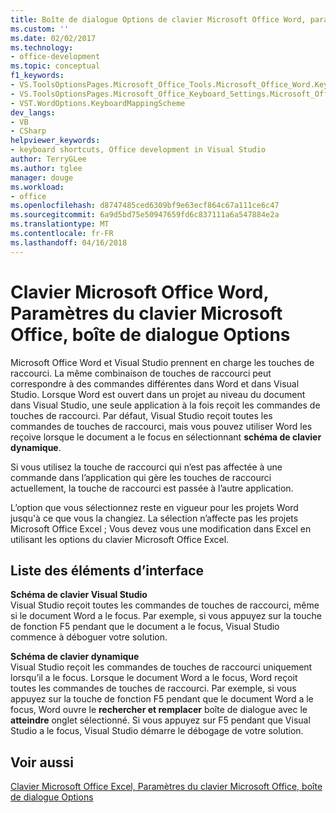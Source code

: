 ```yaml
---
title: Boîte de dialogue Options de clavier Microsoft Office Word, paramètres du clavier Microsoft Office, | Documents Microsoft
ms.custom: ''
ms.date: 02/02/2017
ms.technology:
- office-development
ms.topic: conceptual
f1_keywords:
- VS.ToolsOptionsPages.Microsoft_Office_Tools.Microsoft_Office_Word.Keyboard
- VS.ToolsOptionsPages.Microsoft_Office_Keyboard_Settings.Microsoft_Office_Word_Keyboard
- VST.WordOptions.KeyboardMappingScheme
dev_langs:
- VB
- CSharp
helpviewer_keywords:
- keyboard shortcuts, Office development in Visual Studio
author: TerryGLee
ms.author: tglee
manager: douge
ms.workload:
- office
ms.openlocfilehash: d8747485ced6309bf9e63ecf864c67a111ce6c47
ms.sourcegitcommit: 6a9d5bd75e50947659fd6c837111a6a547884e2a
ms.translationtype: MT
ms.contentlocale: fr-FR
ms.lasthandoff: 04/16/2018
---
```

# <a name="microsoft-office-word-keyboard-microsoft-office-keyboard-settings-options-dialog-box"></a>Clavier Microsoft Office Word, Paramètres du clavier Microsoft Office, boîte de dialogue Options
  Microsoft Office Word et Visual Studio prennent en charge les touches de raccourci. La même combinaison de touches de raccourci peut correspondre à des commandes différentes dans Word et dans Visual Studio. Lorsque Word est ouvert dans un projet au niveau du document dans Visual Studio, une seule application à la fois reçoit les commandes de touches de raccourci. Par défaut, Visual Studio reçoit toutes les commandes de touches de raccourci, mais vous pouvez utiliser Word les reçoive lorsque le document a le focus en sélectionnant **schéma de clavier dynamique**.  
  
 Si vous utilisez la touche de raccourci qui n’est pas affectée à une commande dans l’application qui gère les touches de raccourci actuellement, la touche de raccourci est passée à l’autre application.  
  
 L’option que vous sélectionnez reste en vigueur pour les projets Word jusqu'à ce que vous la changiez. La sélection n’affecte pas les projets Microsoft Office Excel ; Vous devez vous une modification dans Excel en utilisant les options du clavier Microsoft Office Excel.  
  
## <a name="uielement-list"></a>Liste des éléments d’interface  
 **Schéma de clavier Visual Studio**  
 Visual Studio reçoit toutes les commandes de touches de raccourci, même si le document Word a le focus. Par exemple, si vous appuyez sur la touche de fonction F5 pendant que le document a le focus, Visual Studio commence à déboguer votre solution.  
  
 **Schéma de clavier dynamique**  
 Visual Studio reçoit les commandes de touches de raccourci uniquement lorsqu’il a le focus. Lorsque le document Word a le focus, Word reçoit toutes les commandes de touches de raccourci. Par exemple, si vous appuyez sur la touche de fonction F5 pendant que le document Word a le focus, Word ouvre le **rechercher et remplacer** boîte de dialogue avec le **atteindre** onglet sélectionné. Si vous appuyez sur F5 pendant que Visual Studio a le focus, Visual Studio démarre le débogage de votre solution.  
  
## <a name="see-also"></a>Voir aussi  
 [Clavier Microsoft Office Excel, Paramètres du clavier Microsoft Office, boîte de dialogue Options](../vsto/microsoft-office-excel-keyboard-microsoft-office-keyboard-settings-options-dialog-box.md)  
  
  